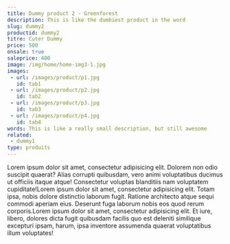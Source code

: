 ```yaml
---
title: Dummy product 2 - Greenforest
description: This is like the dumbiest product in the word
slug: dummy2
productid: dummy2
titre: Cuter Dummy
price: 500
onsale: true
saleprice: 400
image: /img/home/home-img3-1.jpg
images:
 - url: /images/product/p1.jpg
   id: tab1
 - url: /images/product/p2.jpg
   id: tab2
 - url: /images/product/p3.jpg
   id: tab3
 - url: /images/product/p4.jpg
   id: tab4
words: This is like a really small description, but still awesome
related: 
 - dummy1
type: produits
---
```

Lorem ipsum dolor sit amet, consectetur adipisicing elit. Dolorem non odio suscipit quaerat? Alias corrupti quibusdam, vero animi voluptatibus ducimus ut officiis itaque atque! Consectetur voluptas blanditiis nam voluptatem cupiditate!Lorem ipsum dolor sit amet, consectetur adipisicing elit. Totam ipsa, nobis dolore distinctio laborum fugit. Ratione architecto atque sequi commodi aperiam eius. Deserunt fuga laborum nobis eos quod rerum corporis.Lorem ipsum dolor sit amet, consectetur adipisicing elit. Et iure, libero, dolores dicta fugit quibusdam facilis quo est deleniti similique excepturi ipsam, harum, ipsa inventore assumenda quaerat voluptatibus illum voluptates!
